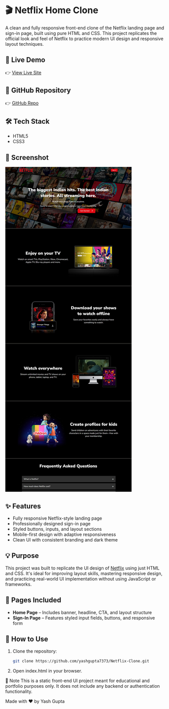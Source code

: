 # 🎬 Netflix Home Clone

A clean and fully responsive front-end clone of the Netflix landing page and sign-in page, built using pure HTML and CSS. This project replicates the official look and feel of Netflix to practice modern UI design and responsive layout techniques.

## 🔗 Live Demo
👉 [View Live Site](https://yashgupta7373.github.io/Netflix-Clone/)

## 📂 GitHub Repository
👉 [GitHub Repo](https://github.com/yashgupta7373/Netflix-Clone)

## 🛠️ Tech Stack
- HTML5
- CSS3

## 📸 Screenshot
![Netflix Clone](screenshot/Screenshot.jpeg)

## ✨ Features
- Fully responsive Netflix-style landing page
- Professionally designed sign-in page
- Styled buttons, inputs, and layout sections
- Mobile-first design with adaptive responsiveness
- Clean UI with consistent branding and dark theme

## 💡 Purpose
This project was built to replicate the UI design of [Netflix](https://www.netflix.com/) using just HTML and CSS. It's ideal for improving layout skills, mastering responsive design, and practicing real-world UI implementation without using JavaScript or frameworks.

## 📁 Pages Included
- **Home Page** – Includes banner, headline, CTA, and layout structure
- **Sign-In Page** – Features styled input fields, buttons, and responsive form

## 🚀 How to Use
1. Clone the repository:
   ```bash
   git clone https://github.com/yashgupta7373/Netflix-Clone.git
2. Open index.html in your browser.

📌 Note
This is a static front-end UI project meant for educational and portfolio purposes only. It does not include any backend or authentication functionality.

Made with ❤️ by Yash Gupta